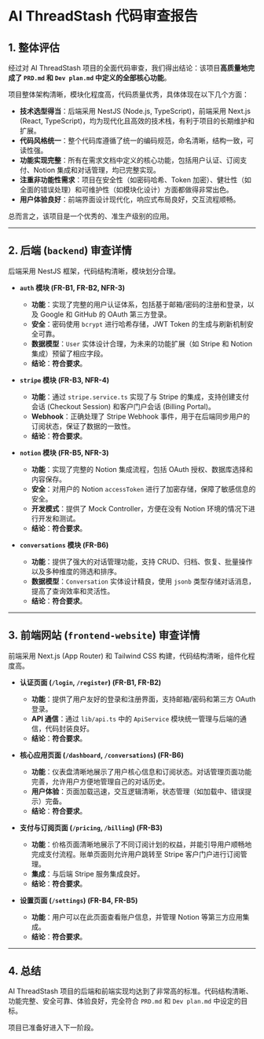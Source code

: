 # AI ThreadStash 代码审查报告

## 1. 整体评估

经过对 AI ThreadStash 项目的全面代码审查，我们得出结论：该项目**高质量地完成了 `PRD.md` 和 `Dev plan.md` 中定义的全部核心功能**。

项目整体架构清晰，模块化程度高，代码质量优秀，具体体现在以下几个方面：

*   **技术选型得当**：后端采用 NestJS (Node.js, TypeScript)，前端采用 Next.js (React, TypeScript)，均为现代化且高效的技术栈，有利于项目的长期维护和扩展。
*   **代码风格统一**：整个代码库遵循了统一的编码规范，命名清晰，结构一致，可读性强。
*   **功能实现完整**：所有在需求文档中定义的核心功能，包括用户认证、订阅支付、Notion 集成和对话管理，均已完整实现。
*   **注重非功能性需求**：项目在安全性（如密码哈希、Token 加密）、健壮性（如全面的错误处理）和可维护性（如模块化设计）方面都做得非常出色。
*   **用户体验良好**：前端界面设计现代化，响应式布局良好，交互流程顺畅。

总而言之，该项目是一个优秀的、准生产级别的应用。

---

## 2. 后端 (`backend`) 审查详情

后端采用 NestJS 框架，代码结构清晰，模块划分合理。

*   **`auth` 模块 (FR-B1, FR-B2, NFR-3)**
    *   **功能**：实现了完整的用户认证体系，包括基于邮箱/密码的注册和登录，以及 Google 和 GitHub 的 OAuth 第三方登录。
    *   **安全**：密码使用 `bcrypt` 进行哈希存储，JWT Token 的生成与刷新机制安全可靠。
    *   **数据模型**：`User` 实体设计合理，为未来的功能扩展（如 Stripe 和 Notion 集成）预留了相应字段。
    *   **结论**：**符合要求**。

*   **`stripe` 模块 (FR-B3, NFR-4)**
    *   **功能**：通过 `stripe.service.ts` 实现了与 Stripe 的集成，支持创建支付会话 (Checkout Session) 和客户门户会话 (Billing Portal)。
    *   **Webhook**：正确处理了 Stripe Webhook 事件，用于在后端同步用户的订阅状态，保证了数据的一致性。
    *   **结论**：**符合要求**。

*   **`notion` 模块 (FR-B5, NFR-3)**
    *   **功能**：实现了完整的 Notion 集成流程，包括 OAuth 授权、数据库选择和内容保存。
    *   **安全**：对用户的 Notion `accessToken` 进行了加密存储，保障了敏感信息的安全。
    *   **开发模式**：提供了 Mock Controller，方便在没有 Notion 环境的情况下进行开发和测试。
    *   **结论**：**符合要求**。

*   **`conversations` 模块 (FR-B6)**
    *   **功能**：提供了强大的对话管理功能，支持 CRUD、归档、恢复、批量操作以及多种维度的筛选和排序。
    *   **数据模型**：`Conversation` 实体设计精良，使用 `jsonb` 类型存储对话消息，提高了查询效率和灵活性。
    *   **结论**：**符合要求**。

---

## 3. 前端网站 (`frontend-website`) 审查详情

前端采用 Next.js (App Router) 和 Tailwind CSS 构建，代码结构清晰，组件化程度高。

*   **认证页面 (`/login`, `/register`) (FR-B1, FR-B2)**
    *   **功能**：提供了用户友好的登录和注册界面，支持邮箱/密码和第三方 OAuth 登录。
    *   **API 通信**：通过 `lib/api.ts` 中的 `ApiService` 模块统一管理与后端的通信，代码封装良好。
    *   **结论**：**符合要求**。

*   **核心应用页面 (`/dashboard`, `/conversations`) (FR-B6)**
    *   **功能**：仪表盘清晰地展示了用户核心信息和订阅状态。对话管理页面功能完善，允许用户方便地管理自己的对话历史。
    *   **用户体验**：页面加载迅速，交互逻辑清晰，状态管理（如加载中、错误提示）完备。
    *   **结论**：**符合要求**。

*   **支付与订阅页面 (`/pricing`, `/billing`) (FR-B3)**
    *   **功能**：价格页面清晰地展示了不同订阅计划的权益，并能引导用户顺畅地完成支付流程。账单页面则允许用户跳转至 Stripe 客户门户进行订阅管理。
    *   **集成**：与后端 Stripe 服务集成良好。
    *   **结论**：**符合要求**。

*   **设置页面 (`/settings`) (FR-B4, FR-B5)**
    *   **功能**：用户可以在此页面查看账户信息，并管理 Notion 等第三方应用集成。
    *   **结论**：**符合要求**。

---

## 4. 总结

AI ThreadStash 项目的后端和前端实现均达到了非常高的标准。代码结构清晰、功能完整、安全可靠、体验良好，完全符合 `PRD.md` 和 `Dev plan.md` 中设定的目标。

项目已准备好进入下一阶段。